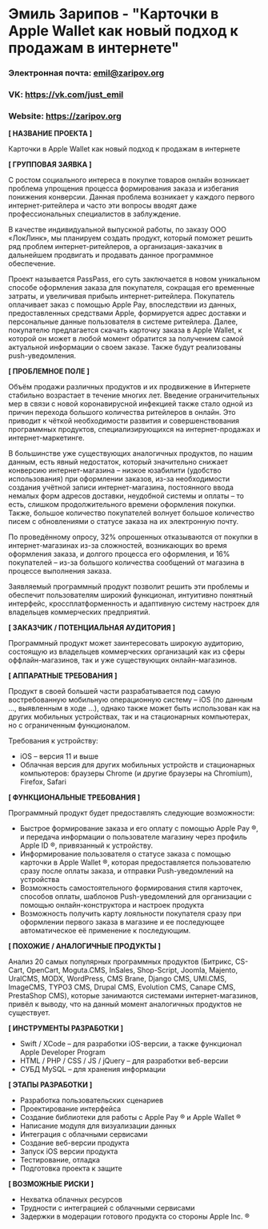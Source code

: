# Эмиль Зарипов - "Карточки в Apple Wallet как новый подход к продажам в интернете"

### Электронная почта: emil@zaripov.org
### VK: https://vk.com/just_emil
### Website: https://zaripov.org


**[ НАЗВАНИЕ ПРОЕКТА ]**

Карточки в Apple Wallet как новый подход к продажам в интернете

**[ ГРУППОВАЯ ЗАЯВКА ]**

С ростом социального интереса в покупке товаров онлайн возникает проблема упрощения процесса формирования заказа и избегания понижения конверсии. Данная проблема возникает у каждого первого интернет-ритейлера и часто эти вопросы вводят даже профессиональных специалистов в заблуждение.

В качестве индивидуальной выпускной работы, по заказу ООО «ЛокЛинк», мы планируем создать продукт, который поможет решить ряд проблем интернет-ритейлеров, а организация-заказчик в дальнейшем продвигать и продавать данное программное обеспечение.

Проект называется PassPass, его суть заключается в новом уникальном способе оформления заказа для покупателя, сокращая его временные затраты, и увеличивая прибыль интернет-ритейлера. Покупатель оплачивает заказ с помощью Apple Pay, впоследствии из данных, предоставленных средствами Apple, формируется адрес доставки и персональные данные пользователя в системе ритейлера. Далее, покупателю предлагается скачать карточку заказа в Apple Wallet, к которой он может в любой момент обратится за получением самой актуальной информации о своем заказе. Также будут реализованы push-уведомления.

**[ ПРОБЛЕМНОЕ ПОЛЕ ]**

Объём продажи различных продуктов и их продвижение в Интернете стабильно возрастает в течение многих лет. Введение ограничительных мер в связи с новой коронавирусной инфекцией также стало одной из причин перехода большого количества ритейлеров в онлайн. Это приводит к чёткой необходимости развития и совершенствования программных продуктов, специализирующихся на интернет-продажах и интернет-маркетинге.

В большинстве уже существующих аналогичных продуктов, по нашим данным, есть явный недостаток, который значительно снижает конверсию интернет-магазина – низкое юзабилити (удобство использования) при оформлении заказов, из-за необходимости создания учётной записи интернет-магазина, постоянного ввода немалых форм адресов доставки, неудобной системы и оплаты – то есть, слишком продолжительного времени оформления покупки. Также, большое количество покупателей волнует большое количество писем с обновлениями о статусе заказа на их электронную почту.

По проведённому опросу, 32% опрошенных отказываются от покупки в интернет-магазинах из-за сложностей, возникающих во время оформления заказа, и долгого процесса его оформления, и 16% покупателей – из-за большого количества сообщений от магазина в процессе выполнения заказа.

Заявляемый программный продукт позволит решить эти проблемы и обеспечит пользователям широкий функционал, интуитивно понятный интерфейс, кроссплатформенность и адаптивную систему настроек для владельцев коммерческих предприятий.

**[ ЗАКАЗЧИК / ПОТЕНЦИАЛЬНАЯ АУДИТОРИЯ ]**

Программный продукт может заинтересовать широкую аудиторию, состоящую из владельцев коммерческих организаций как из сферы оффлайн-магазинов, так и уже существующих онлайн-магазинов.

**[ АППАРАТНЫЕ ТРЕБОВАНИЯ ]** 

Продукт в своей большей части разрабатывается под самую востребованную мобильную операционную систему – iOS (по данным …, выявленным в ходе …), однако также может быть использован как на других мобильных устройствах, так и на стационарных компьютерах, но с ограниченным функционалом.

Требования к устройству:

*	iOS – версия 11 и выше
*	Облачная версия для других мобильных устройств и стационарных компьютеров: браузеры Chrome (и другие браузеры на Chromium), Firefox, Safari

**[ ФУНКЦИОНАЛЬНЫЕ ТРЕБОВАНИЯ ]**

Программный продукт будет предоставлять следующие возможности:

* Быстрое формирование заказа и его оплату с помощью Apple Pay ®, и передача информации о пользователе магазину через профиль Apple ID ®, привязанный к устройству.
* Информирование пользователя о статусе заказа с помощью карточки в Apple Wallet ®, которая предоставляется пользователю сразу после оплаты заказа, и отправки Push-уведомлений на устройства
* Возможность самостоятельного формирования стиля карточек, способов оплаты, шаблонов Push-уведомлений для организации с помощью онлайн-конструктора и настроек продукта
* Возможность получить карту лояльности покупателя сразу при оформлении первого заказа в магазине и ее последующее автоматическое её применение к последующим.

**[ ПОХОЖИЕ / АНАЛОГИЧНЫЕ ПРОДУКТЫ ]**

Анализ 20 самых популярных программных продуктов (Битрикс, CS-Cart, OpenCart, Moguta.CMS, InSales, Shop-Script, Joomla, Majento, UralCMS, MODX, WordPress, CMS Brane, Django CMS, UMI.CMS, ImageCMS, TYPO3 CMS, Drupal CMS, Evolution CMS, Canape CMS, PrestaShop CMS), которые занимаются системами интернет-магазинов, привёл к выводу, что на данный момент аналогичных продуктов не существует.

**[ ИНСТРУМЕНТЫ РАЗРАБОТКИ ]**

* Swift / XCode – для разработки iOS-версии, а также функционал Apple Developer Program
* HTML / PHP / CSS / JS / jQuery – для разработки веб-версии
* СУБД MySQL – для хранения информации

**[ ЭТАПЫ РАЗРАБОТКИ ]**

* Разработка пользовательских сценариев
* Проектирование интерфейса
* Создание библиотеки для работы с Apple Pay ® и Apple Wallet ®
* Написание модуля для визуализации данных
* Интеграция с облачными сервисами
* Создание веб-версии продукта
* Запуск iOS версии продукта
* Тестирование, отладка
* Подготовка проекта к защите

**[ ВОЗМОЖНЫЕ РИСКИ ]**

* Нехватка облачных ресурсов
* Трудности с интеграцией с облачными сервисами
* Задержки в модерации готового продукта со стороны Apple Inc. ®
